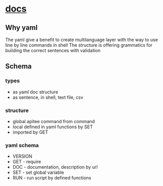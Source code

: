 # [docs](http://docs.apitee.com)

## Why yaml

The yaml give a benefit to create multilanguage layer with the way to use line by line commands in shell
The structure is offering grammatics for building the correct sentences with validation




## Schema

### types

+ as yaml doc structure
+ as sentence, in shell, text file, csv


### structure

+ global apitee command from command
+ local defined in yaml functions by SET
+ imported by GET


### yaml schema

+ VERSION
+ GET - require
+ DOC - documentation, description by url
+ SET - set global variable
+ RUN - run script by defined functions


